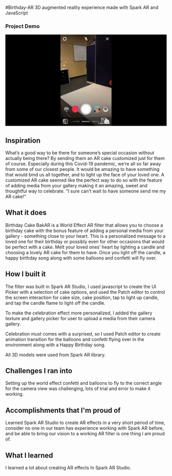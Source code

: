 #Birthday-AR
3D augmented reality experience made with Spark AR and JavaScript

### Project Demo
![BirthdayCakeAR Demo](appDemo.gif)

## Inspiration
What’s a good way to be there for someone’s special occasion without actually being there? By sending them an AR cake customized just for them of course. Especially during this Covid-19 pandemic, we’re all so far away from some of our closest people. It would be amazing to have something that would bind us all together, and to light up the face of your loved one. A customized AR cake seemed like the perfect way to do so with the feature of adding media from your gallery making it an amazing, sweet and thoughtful way to celebrate. "I sure can’t wait to have someone send me my AR cake!"

## What it does
Birthday Cake BakAR is a World Effect AR filter that allows you to choose a birthday cake with the bonus feature of adding a personal media from your gallery - something close to your heart. This is a personalized message to a loved one for their birthday or possibly even for other occasions that would be perfect with a cake. Melt your loved ones’ heart by lighting a candle and choosing a lovely AR cake for them to have. Once you light off the candle, a happy birthday song along with some balloons and confetti will fly over.

## How I built it
The filter was built in Spark AR Studio, I used javascript to create the UI Picker with a selection of cake options, and used the Patch editor to control the screen interaction for cake size, cake position, tap to light up candle, and tap the candle flame to light off the candle.

To make the celebration effect more personalized, I added the gallery texture and gallery picker for user to upload a media from their camera gallery.

Celebration must comes with a surprised, so I used Patch editor to create animation transition for the balloons and confetti flying over in the environment along with a Happy Birthday song.

All 3D models were used from Spark AR library.

## Challenges I ran into
Setting up the world effect confetti and balloons to fly to the correct angle for the camera view was challenging, lots of trial and error to make it working.

## Accomplishments that I'm proud of
Learned Spark AR Studio to create AR effects in a very short period of time, consider no one in our team has experience working with Spark AR before, and be able to bring our vision to a working AR filter is one thing I am proud of.

## What I learned
I learned a lot about creating AR effects In Spark AR Studio.
